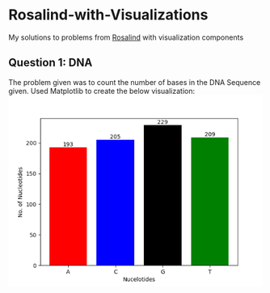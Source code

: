 # Rosalind-with-Visualizations
My solutions to problems from [Rosalind](https://rosalind.info/problems/list-view/) with visualization components 

## Question 1: DNA

The problem given was to count the number of bases in the DNA Sequence given. Used Matplotlib to create the below visualization: 
![DNA Nulceotide count](Question1_DNA/Visualization/PlotAttempt1.png)